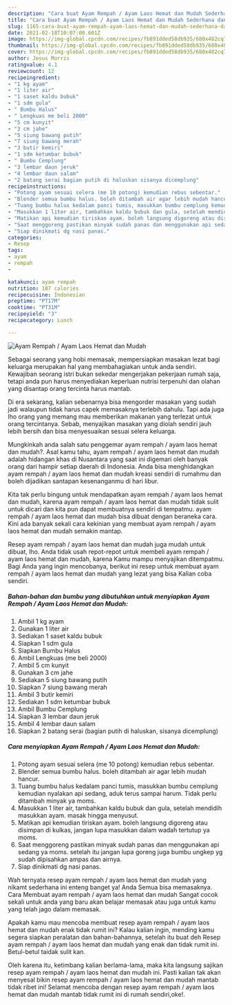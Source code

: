 ```yaml
---
description: "Cara buat Ayam Rempah / Ayam Laos Hemat dan Mudah Sederhana dan Mudah Dibuat"
title: "Cara buat Ayam Rempah / Ayam Laos Hemat dan Mudah Sederhana dan Mudah Dibuat"
slug: 1165-cara-buat-ayam-rempah-ayam-laos-hemat-dan-mudah-sederhana-dan-mudah-dibuat
date: 2021-02-18T10:07:00.601Z
image: https://img-global.cpcdn.com/recipes/fb891dded58db935/680x482cq70/ayam-rempah-ayam-laos-hemat-dan-mudah-foto-resep-utama.jpg
thumbnail: https://img-global.cpcdn.com/recipes/fb891dded58db935/680x482cq70/ayam-rempah-ayam-laos-hemat-dan-mudah-foto-resep-utama.jpg
cover: https://img-global.cpcdn.com/recipes/fb891dded58db935/680x482cq70/ayam-rempah-ayam-laos-hemat-dan-mudah-foto-resep-utama.jpg
author: Jesus Morris
ratingvalue: 4.1
reviewcount: 12
recipeingredient:
- "1 kg ayam"
- "1 liter air"
- "1 saset kaldu bubuk"
- "1 sdm gula"
- " Bumbu Halus"
- " Lengkuas me beli 2000"
- "5 cm kunyit"
- "3 cm jahe"
- "5 siung bawang putih"
- "7 siung bawang merah"
- "3 butir kemiri"
- "1 sdm ketumbar bubuk"
- " Bumbu Cemplung"
- "3 lembar daun jeruk"
- "4 lembar daun salam"
- "2 batang serai bagian putih di haluskan sisanya dicemplung"
recipeinstructions:
- "Potong ayam sesuai selera (me 10 potong) kemudian rebus sebentar."
- "Blender semua bumbu halus. boleh ditambah air agar lebih mudah hancur."
- "Tuang bumbu halus kedalam panci tumis, masukkan bumbu cemplung kemudian nyalakan api sedang, aduk terus sampai harum. Tidak perlu ditambah minyak ya moms."
- "Masukkan 1 liter air, tambahkan kaldu bubuk dan gula, setelah mendidih masukkan ayam. masak hingga menyusut."
- "Matikan api kemudian tiriskan ayam. boleh langsung digoreng atau disimpan di kulkas, jangan lupa masukkan dalam wadah tertutup ya moms."
- "Saat menggoreng pastikan minyak sudah panas dan menggunakan api sedang ya moms. setelah itu jangan lupa goreng juga bumbu ungkep yg sudah dipisahkan ampas dan airnya."
- "Siap dinikmati dg nasi panas."
categories:
- Resep
tags:
- ayam
- rempah
- 

katakunci: ayam rempah  
nutrition: 187 calories
recipecuisine: Indonesian
preptime: "PT17M"
cooktime: "PT31M"
recipeyield: "3"
recipecategory: Lunch

---
```



![Ayam Rempah / Ayam Laos Hemat dan Mudah](https://img-global.cpcdn.com/recipes/fb891dded58db935/680x482cq70/ayam-rempah-ayam-laos-hemat-dan-mudah-foto-resep-utama.jpg)

Sebagai seorang yang hobi memasak, mempersiapkan masakan lezat bagi keluarga merupakan hal yang membahagiakan untuk anda sendiri. Kewajiban seorang istri bukan sekedar mengerjakan pekerjaan rumah saja, tetapi anda pun harus menyediakan keperluan nutrisi terpenuhi dan olahan yang disantap orang tercinta harus mantab.

Di era  sekarang, kalian sebenarnya bisa mengorder masakan yang sudah jadi walaupun tidak harus capek memasaknya terlebih dahulu. Tapi ada juga lho orang yang memang mau memberikan makanan yang terlezat untuk orang tercintanya. Sebab, menyajikan masakan yang diolah sendiri jauh lebih bersih dan bisa menyesuaikan sesuai selera keluarga. 



Mungkinkah anda salah satu penggemar ayam rempah / ayam laos hemat dan mudah?. Asal kamu tahu, ayam rempah / ayam laos hemat dan mudah adalah hidangan khas di Nusantara yang saat ini digemari oleh banyak orang dari hampir setiap daerah di Indonesia. Anda bisa menghidangkan ayam rempah / ayam laos hemat dan mudah kreasi sendiri di rumahmu dan boleh dijadikan santapan kesenanganmu di hari libur.

Kita tak perlu bingung untuk mendapatkan ayam rempah / ayam laos hemat dan mudah, karena ayam rempah / ayam laos hemat dan mudah tidak sulit untuk dicari dan kita pun dapat membuatnya sendiri di tempatmu. ayam rempah / ayam laos hemat dan mudah bisa dibuat dengan beraneka cara. Kini ada banyak sekali cara kekinian yang membuat ayam rempah / ayam laos hemat dan mudah semakin mantap.

Resep ayam rempah / ayam laos hemat dan mudah juga mudah untuk dibuat, lho. Anda tidak usah repot-repot untuk membeli ayam rempah / ayam laos hemat dan mudah, karena Kamu mampu menyajikan ditempatmu. Bagi Anda yang ingin mencobanya, berikut ini resep untuk membuat ayam rempah / ayam laos hemat dan mudah yang lezat yang bisa Kalian coba sendiri.

<!--inarticleads1-->

##### Bahan-bahan dan bumbu yang dibutuhkan untuk menyiapkan Ayam Rempah / Ayam Laos Hemat dan Mudah:

1. Ambil 1 kg ayam
1. Gunakan 1 liter air
1. Sediakan 1 saset kaldu bubuk
1. Siapkan 1 sdm gula
1. Siapkan  Bumbu Halus
1. Ambil  Lengkuas (me beli 2000)
1. Ambil 5 cm kunyit
1. Gunakan 3 cm jahe
1. Sediakan 5 siung bawang putih
1. Siapkan 7 siung bawang merah
1. Ambil 3 butir kemiri
1. Sediakan 1 sdm ketumbar bubuk
1. Ambil  Bumbu Cemplung
1. Siapkan 3 lembar daun jeruk
1. Ambil 4 lembar daun salam
1. Siapkan 2 batang serai (bagian putih di haluskan, sisanya dicemplung)




<!--inarticleads2-->

##### Cara menyiapkan Ayam Rempah / Ayam Laos Hemat dan Mudah:

1. Potong ayam sesuai selera (me 10 potong) kemudian rebus sebentar.
1. Blender semua bumbu halus. boleh ditambah air agar lebih mudah hancur.
1. Tuang bumbu halus kedalam panci tumis, masukkan bumbu cemplung kemudian nyalakan api sedang, aduk terus sampai harum. Tidak perlu ditambah minyak ya moms.
1. Masukkan 1 liter air, tambahkan kaldu bubuk dan gula, setelah mendidih masukkan ayam. masak hingga menyusut.
1. Matikan api kemudian tiriskan ayam. boleh langsung digoreng atau disimpan di kulkas, jangan lupa masukkan dalam wadah tertutup ya moms.
1. Saat menggoreng pastikan minyak sudah panas dan menggunakan api sedang ya moms. setelah itu jangan lupa goreng juga bumbu ungkep yg sudah dipisahkan ampas dan airnya.
1. Siap dinikmati dg nasi panas.




Wah ternyata resep ayam rempah / ayam laos hemat dan mudah yang nikamt sederhana ini enteng banget ya! Anda Semua bisa memasaknya. Cara Membuat ayam rempah / ayam laos hemat dan mudah Sangat cocok sekali untuk anda yang baru akan belajar memasak atau juga untuk kamu yang telah jago dalam memasak.

Apakah kamu mau mencoba membuat resep ayam rempah / ayam laos hemat dan mudah enak tidak rumit ini? Kalau kalian ingin, mending kamu segera siapkan peralatan dan bahan-bahannya, setelah itu buat deh Resep ayam rempah / ayam laos hemat dan mudah yang enak dan tidak rumit ini. Betul-betul taidak sulit kan. 

Oleh karena itu, ketimbang kalian berlama-lama, maka kita langsung sajikan resep ayam rempah / ayam laos hemat dan mudah ini. Pasti kalian tak akan menyesal bikin resep ayam rempah / ayam laos hemat dan mudah mantab tidak ribet ini! Selamat mencoba dengan resep ayam rempah / ayam laos hemat dan mudah mantab tidak rumit ini di rumah sendiri,oke!.


